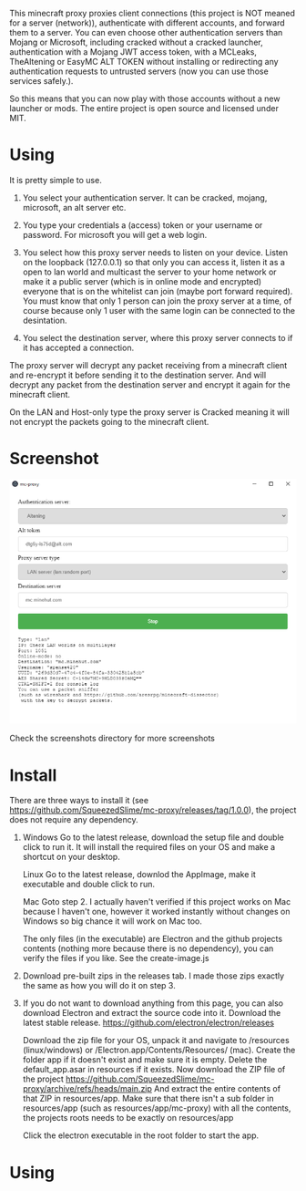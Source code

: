 This minecraft proxy proxies client connections (this project is NOT meaned for a server (network)), authenticate with different accounts, and forward them to a server. You can even choose other authentication servers than Mojang or Microsoft, including cracked without a cracked launcher, authentication with a Mojang JWT access token, with a MCLeaks, TheAltening or EasyMC ALT TOKEN without installing or redirecting any authentication requests to untrusted servers (now you can use those services safely.).

So this means that you can now play with those accounts without a new launcher or mods. The entire project is open source and licensed under MIT.

# Using
It is pretty simple to use.

1. You select your authentication server. It can be cracked, mojang, microsoft, an alt server etc.

2. You type your credentials a (access) token or your username or password. For microsoft you will get a web login.

3. You select how this proxy server needs to listen on your device. Listen on the loopback (127.0.0.1) so that only you can access it, listen it as a open to lan world and multicast the server to your home network or make it a public server (which is in online mode and encrypted) everyone that is on the whitelist can join (maybe port forward required).  You must know that only 1 person can join the proxy server at a time, of course because only 1 user with the same login can be connected to the desintation.

4. You select the destination server, where this proxy server connects to if it has accepted a connection.

The proxy server will decrypt any packet receiving from a minecraft client and re-encrypt it before sending it to the destination server.
And will decrypt any packet from the destination server and encrypt it again for the minecraft client.

On the LAN and Host-only type the proxy server is Cracked meaning it will not encrypt the packets going to the minecraft client.

# Screenshot

![Altening on this proxy](screenshots/mc-proxy-altening.PNG?raw=true "MC altneing on mc proxy")

Check the screenshots directory for more screenshots

# Install

There are three ways to install it (see https://github.com/SqueezedSlime/mc-proxy/releases/tag/1.0.0), the project does not require any dependency.

1. Windows
   Go to the latest release, download the setup file and double click to run it. It will install the required files on your OS and make a shortcut on your desktop.

   Linux
   Go to the latest release, downlod the AppImage, make it executable and double click to run.

   Mac
   Goto step 2. I actually haven't verified if this project works on Mac because I haven't one, however it worked instantly without changes on Windows so big chance it will work on Mac too.

   
   The only files (in the executable) are Electron and the github projects contents (nothing more because there is no dependency), you can verify the files if you like. See the create-image.js
2. Download pre-built zips in the releases tab. I made those zips exactly the same as how you will do it on step 3. 
3. 
    If you do not want to download anything from this page, you can also download Electron and extract the source code into it.
    Download the latest stable release.
    https://github.com/electron/electron/releases

    Download the zip file for your OS, unpack it and navigate to /resources (linux/windows) or /Electron.app/Contents/Resources/ (mac). Create the folder app if it doesn't exist and make sure it is empty.
    Delete the default_app.asar in resources if it exists. Now download the ZIP file of the project https://github.com/SqueezedSlime/mc-proxy/archive/refs/heads/main.zip
    And extract the entire contents of that ZIP in resources/app. Make sure that there isn't a sub folder in resources/app (such as resources/app/mc-proxy) with all the contents, the projects roots needs to be exactly on resources/app

    Click the electron executable in the root folder to start the app.


# Using
